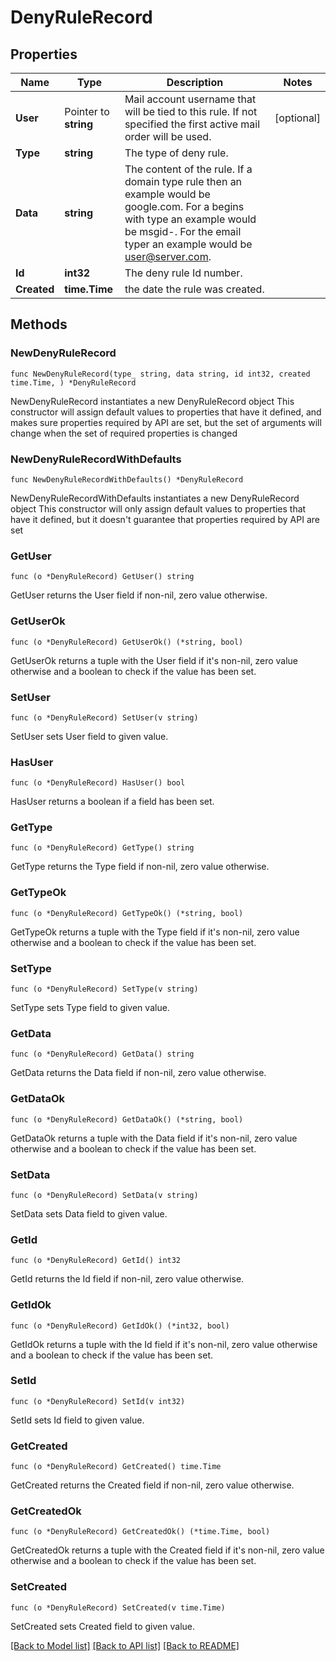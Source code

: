 # DenyRuleRecord

## Properties

Name | Type | Description | Notes
------------ | ------------- | ------------- | -------------
**User** | Pointer to **string** | Mail account username that will be tied to this rule.  If not specified the first active mail order will be used. | [optional] 
**Type** | **string** | The type of deny rule. | 
**Data** | **string** | The content of the rule.  If a domain type rule then an example would be google.com. For a begins with type an example would be msgid-.  For the email typer an example would be user@server.com. | 
**Id** | **int32** | The deny rule Id number. | 
**Created** | **time.Time** | the date the rule was created. | 

## Methods

### NewDenyRuleRecord

`func NewDenyRuleRecord(type_ string, data string, id int32, created time.Time, ) *DenyRuleRecord`

NewDenyRuleRecord instantiates a new DenyRuleRecord object
This constructor will assign default values to properties that have it defined,
and makes sure properties required by API are set, but the set of arguments
will change when the set of required properties is changed

### NewDenyRuleRecordWithDefaults

`func NewDenyRuleRecordWithDefaults() *DenyRuleRecord`

NewDenyRuleRecordWithDefaults instantiates a new DenyRuleRecord object
This constructor will only assign default values to properties that have it defined,
but it doesn't guarantee that properties required by API are set

### GetUser

`func (o *DenyRuleRecord) GetUser() string`

GetUser returns the User field if non-nil, zero value otherwise.

### GetUserOk

`func (o *DenyRuleRecord) GetUserOk() (*string, bool)`

GetUserOk returns a tuple with the User field if it's non-nil, zero value otherwise
and a boolean to check if the value has been set.

### SetUser

`func (o *DenyRuleRecord) SetUser(v string)`

SetUser sets User field to given value.

### HasUser

`func (o *DenyRuleRecord) HasUser() bool`

HasUser returns a boolean if a field has been set.

### GetType

`func (o *DenyRuleRecord) GetType() string`

GetType returns the Type field if non-nil, zero value otherwise.

### GetTypeOk

`func (o *DenyRuleRecord) GetTypeOk() (*string, bool)`

GetTypeOk returns a tuple with the Type field if it's non-nil, zero value otherwise
and a boolean to check if the value has been set.

### SetType

`func (o *DenyRuleRecord) SetType(v string)`

SetType sets Type field to given value.


### GetData

`func (o *DenyRuleRecord) GetData() string`

GetData returns the Data field if non-nil, zero value otherwise.

### GetDataOk

`func (o *DenyRuleRecord) GetDataOk() (*string, bool)`

GetDataOk returns a tuple with the Data field if it's non-nil, zero value otherwise
and a boolean to check if the value has been set.

### SetData

`func (o *DenyRuleRecord) SetData(v string)`

SetData sets Data field to given value.


### GetId

`func (o *DenyRuleRecord) GetId() int32`

GetId returns the Id field if non-nil, zero value otherwise.

### GetIdOk

`func (o *DenyRuleRecord) GetIdOk() (*int32, bool)`

GetIdOk returns a tuple with the Id field if it's non-nil, zero value otherwise
and a boolean to check if the value has been set.

### SetId

`func (o *DenyRuleRecord) SetId(v int32)`

SetId sets Id field to given value.


### GetCreated

`func (o *DenyRuleRecord) GetCreated() time.Time`

GetCreated returns the Created field if non-nil, zero value otherwise.

### GetCreatedOk

`func (o *DenyRuleRecord) GetCreatedOk() (*time.Time, bool)`

GetCreatedOk returns a tuple with the Created field if it's non-nil, zero value otherwise
and a boolean to check if the value has been set.

### SetCreated

`func (o *DenyRuleRecord) SetCreated(v time.Time)`

SetCreated sets Created field to given value.



[[Back to Model list]](../README.md#documentation-for-models) [[Back to API list]](../README.md#documentation-for-api-endpoints) [[Back to README]](../README.md)


